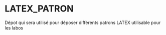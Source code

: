 # LATEX_PATRON
Dépot qui sera utilisé pour déposer différents patrons LATEX utilisable pour les labos
